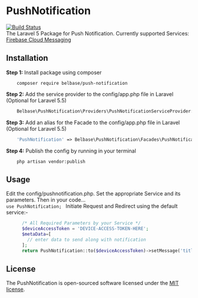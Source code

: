 # PushNotification
[![Build Status](https://travis-ci.org/belbase/push-notification.svg?branch=0.1)](https://travis-ci.org/belbase/push-notification)
<br/>
The Laravel 5 Package for Push Notification. Currently supported Services: <a href="https://firebase.google.com/">Firebase Cloud Messaging</a>

## Installation
**Step 1:** Install package using composer
```
    composer require belbase/push-notification
```

**Step 2:** Add the service provider to the config/app.php file in Laravel (Optional for Laravel 5.5)
```php
    Belbase\PushNotification\Providers\PushNotificationServiceProvider::class,
```

**Step 3:** Add an alias for the Facade to the config/app.php file in Laravel (Optional for Laravel 5.5)
```php 
    'PushNotification' => Belbase\PushNotification\Facades\PushNotification::class,
```

**Step 4:** Publish the config by running in your terminal
```
    php artisan vendor:publish
```

## Usage

Edit the config/pushnotification.php. Set the appropriate Service and its parameters. Then in your code... <br>
``` use PushNotification;  ```
Initiate Request and Redirect using the default service:-
```php 
      /* All Required Parameters by your Service */
      $deviceAccessToken = 'DEVICE-ACCESS-TOKEN-HERE';
      $metaData=[
        // enter data to send along with notification
      ];
      return PushNotification::to($deviceAccessToken)->setMessage('title','body',$metaData)->sendMessage();
```

## License

The PushNotification is open-sourced software licensed under the [MIT license](https://opensource.org/licenses/MIT).
  